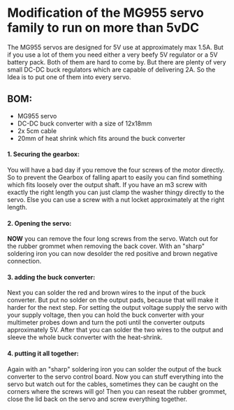 # Modification of the MG955 servo family to run on more than 5vDC

The MG955 servos are designed for 5V use at approximately max 1.5A.
But if you use a lot of them you need either a very beefy 5V regulator or a 5V battery pack.
Both of them are hard to come by.
But there are plenty of very small DC-DC buck regulators which are capable of delivering 2A.
So the Idea is to put one of them into every servo.

## BOM:
  * MG955 servo
  * DC-DC buck converter with a size of 12x18mm
  * 2x 5cm cable
  * 20mm of heat shrink which fits around the buck converter

#### 1. Securing the gearbox:
You will have a bad day if you remove the four screws of the motor directly.
So to prevent the Gearbox of falling apart to easily you can find something which fits loosely over the output shaft.
If you have an m3 screw with exactly the right length you can just clamp the washer thingy directly to the servo.
Else you can use a screw with a nut locket approximately at the right length.

#### 2. Opening the servo:
**NOW** you can remove the four long screws from the servo.
Watch out for the rubber grommet when removing the back cover.
With an "sharp" soldering iron you can now desolder the red positive and brown negative connection.

#### 3. adding the buck converter:
Next you can solder the red and brown wires to the input of the buck converter. 
But put no solder on the output pads, because that will make it harder for the next step.
For setting the output voltage supply the servo with your supply voltage,
then you can hold the buck converter with your multimeter probes down and turn the poti until the converter outputs approximately 5V.
After that you can solder the two wires to the output and sleeve the whole buck converter with the heat-shrink.

#### 4. putting it all together:
Again with an "sharp" soldering iron you can solder the output of the buck converter to the servo control board.
Now you can stuff everything into the servo but watch out for the cables, sometimes they can be caught on the corners where the screws will go!
Then you can reseat the rubber grommet, close the lid back on the servo and screw everything together.
